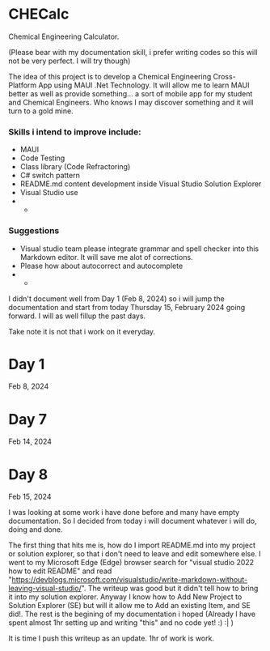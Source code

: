 # CHECalc
Chemical Engineering Calculator.

(Please bear with my documentation skill, i prefer writing codes so this will not be very perfect. I will try though)

The idea of this project is to develop a Chemical Engineering Cross-Platform App using MAUI .Net Technology. It will allow me to learn MAUI better as well as provide something... a sort of mobile app for my student and Chemical Engineers.
Who knows I may discover something and it will turn to a gold mine.

### Skills i intend to improve include:
* MAUI
* Code Testing
* Class library (Code Refractoring)
* C# switch pattern
* README.md content development inside Visual Studio Solution Explorer
* Visual Studio use
* *


### Suggestions
* Visual studio team please integrate grammar and spell checker into this Markdown editor. It will save me alot of corrections.
* Please how about autocorrect and autocomplete
* *

I didn't document well from Day 1 (Feb 8, 2024) so i will jump the documentation and start from today Thursday 15, February 2024 going forward. I will as well fillup the past days.


Take note it is not that i work on it everyday.

# Day 1
Feb 8, 2024



# Day 7
Feb 14, 2024


# Day 8
Feb 15, 2024

I was looking at some work i have done before and many have empty documentation. So I decided from today i will document whatever i will do, doing and done.

The first thing that hits me is, how do I import README.md into my project or solution explorer, so that i don't need to leave and edit somewhere else. 
I went to my Microsoft Edge (Edge) browser search for "visual studio 2022 how to edit README" and read "https://devblogs.microsoft.com/visualstudio/write-markdown-without-leaving-visual-studio/". 
The writeup was good but it didn't tell how to bring it into my solution explorer. Anyway I know how to Add New Project to Solution Explorer (SE) but will it allow me to Add an existing Item, and SE did!.
The rest is the begining of my documentation i hoped (Already I have spent almost 1hr setting up and writing "this" and no code yet! :) :| )

It is time I push this writeup as an update. 1hr of work is work.










